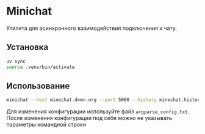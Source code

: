 # Minichat

Утилита для асинхронного взаимодействия подключения к чату.

## Установка

```bash
uv sync
source .venv/bin/activate
```

## Использование

```bash
minichat --host minechat.dvmn.org --port 5000 --history minechat.history
```

Для изменения конфигурации используйте файл `argparse_config.txt`. После изменения конфигурации под себя можно не указывать параметры командной строки